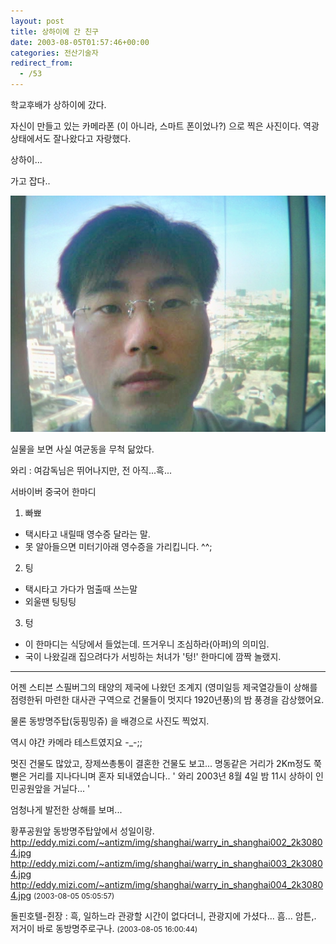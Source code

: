 ```yaml
---
layout: post
title: 상하이에 간 친구
date: 2003-08-05T01:57:46+00:00
categories: 전산기술자
redirect_from:
  - /53
---
```


학교후배가 상하이에 갔다.

자신이 만들고 있는 카메라폰 (이 아니라, 스마트 폰이었나?) 으로 찍은 사진이다. 역광상태에서도 잘나왔다고 자랑했다.

상하이...

가고 잡다..

![ ](/assets/media/logs_archives_warry_in_shanghai001_2k30804.jpg)

실물을 보면 사실 여균동을 무척 닮았다.
<div id=comments>
<div class=comment>
<!--- cmt:97 --->
<!--- mail: --->
<!--- parent:0 --->
와리 : 
여감독님은 뛰어나지만, 전 아직...흑...

서바이버 중국어 한마디
1. 빠뾰 
  - 택시타고 내릴때 영수증 달라는 말.
  - 못 알아들으면 미터기아래 영수증을 가리킵니다. ^^;

2. 팅
  - 택시타고 가다가 멈출때 쓰는말
  - 외울땐 팅팅팅 

3. 텅
  - 이 한마디는 식당에서 들었는데. 뜨거우니 조심하라(아퍼)의 의미임.
  - 국이 나왔길래 집으려다가 서빙하는 처녀가 '텅!' 한마디에 깜짝 놀랬지.



---------------
어젠 스티븐 스필버그의 태양의 제국에 나왔던 조계지 (영미일등 제국열강들이 상해를 점령한뒤 마련한 대사관 구역으로 건물들이 멋지다 1920년풍)의 밤 풍경을 감상했어요.

물론 동방명주탑(둥핑밍쥬) 을 배경으로 사진도 찍었지.

역시 야간 카메라 테스트였지요 -_-;;

멋진 건물도 많았고, 장제쓰총통이 결혼한 건물도 보고...
명동같은 거리가 2Km정도 쭉 뻗은 거리를 지나다니며
혼자 되내였습니다..
' 와리 2003년 8월 4일 밤 11시 상하이 인민공원앞을 거닐다... '

엄청나게 발전한 상해를 보며...

황푸공원앞 동방명주탑앞에서 성일이랑.
<a href="http://eddy.mizi.com/~antizm/img/shanghai/warry_in_shanghai002_2k30804.jpg">http://eddy.mizi.com/~antizm/img/shanghai/warry_in_shanghai002_2k30804.jpg</a>
<a href="http://eddy.mizi.com/~antizm/img/shanghai/warry_in_shanghai003_2k30804.jpg">http://eddy.mizi.com/~antizm/img/shanghai/warry_in_shanghai003_2k30804.jpg</a>
<a href="http://eddy.mizi.com/~antizm/img/shanghai/warry_in_shanghai004_2k30804.jpg">http://eddy.mizi.com/~antizm/img/shanghai/warry_in_shanghai004_2k30804.jpg</a>
 <small>(2003-08-05 05:05:57)</small>
</div>
<div class=comment>
<!--- cmt:98 --->
<!--- mail: --->
<!--- parent:0 --->
돌핀호텔-쥔장 : 
흑, 일하느라 관광할 시간이 없다더니, 관광지에 가셨다... 흠...
암튼,. 저거이 바로 동방명주로구나.
 <small>(2003-08-05 16:00:44)</small>
</div>
</div>
